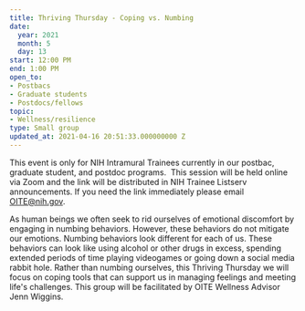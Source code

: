 ```yaml
---
title: Thriving Thursday - Coping vs. Numbing
date:
  year: 2021
  month: 5
  day: 13
start: 12:00 PM
end: 1:00 PM
open_to:
- Postbacs
- Graduate students
- Postdocs/fellows
topic:
- Wellness/resilience
type: Small group
updated_at: 2021-04-16 20:51:33.000000000 Z
---
```

This event is only for NIH Intramural Trainees currently in our postbac,
graduate student, and postdoc programs.  This session will be held
online via Zoom and the link will be distributed in NIH Trainee Listserv
announcements. If you need the link immediately please email
OITE@nih.gov. 

As human beings we often seek to rid ourselves of emotional discomfort
by engaging in numbing behaviors. However, these behaviors do not
mitigate our emotions. Numbing behaviors look different for each of us.
These behaviors can look like using alcohol or other drugs in excess,
spending extended periods of time playing videogames or going down a
social media rabbit hole. Rather than numbing ourselves, this Thriving
Thursday we will focus on coping tools that can support us in managing
feelings and meeting life's challenges. This group will be facilitated
by OITE Wellness Advisor Jenn Wiggins.
